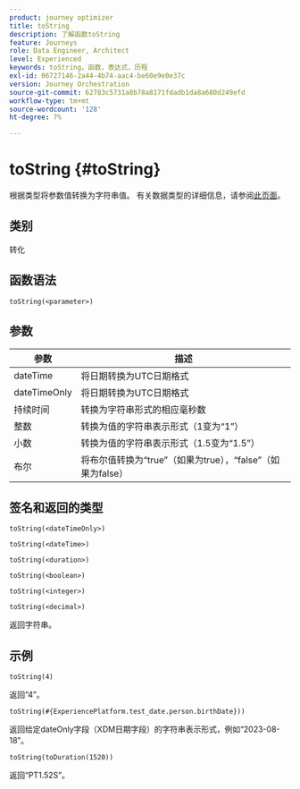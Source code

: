 ```yaml
---
product: journey optimizer
title: toString
description: 了解函数toString
feature: Journeys
role: Data Engineer, Architect
level: Experienced
keywords: toString，函数，表达式，历程
exl-id: 06727146-2a44-4b74-aac4-be60e9e0e37c
version: Journey Orchestration
source-git-commit: 62783c5731a8b78a8171fdadb1da8a680d249efd
workflow-type: tm+mt
source-wordcount: '128'
ht-degree: 7%

---
```


# toString {#toString}

根据类型将参数值转换为字符串值。 有关数据类型的详细信息，请参阅[此页面](../expression/data-types.md)。

## 类别

转化

## 函数语法

`toString(<parameter>)`

## 参数

| 参数 | 描述 |
|--- |--- |
| dateTime | 将日期转换为UTC日期格式 |
| dateTimeOnly | 将日期转换为UTC日期格式 |
| 持续时间 | 转换为字符串形式的相应毫秒数 |
| 整数 | 转换为值的字符串表示形式（1变为“1”） |
| 小数 | 转换为值的字符串表示形式（1.5变为“1.5”） |
| 布尔 | 将布尔值转换为“true”（如果为true），“false”（如果为false） |

## 签名和返回的类型

`toString(<dateTimeOnly>)`

`toString(<dateTime>)`

`toString(<duration>)`

`toString(<boolean>)`

`toString(<integer>)`

`toString(<decimal>)`

返回字符串。

## 示例

`toString(4)`

返回“4”。

`toString(#{ExperiencePlatform.test_date.person.birthDate}))`

返回给定dateOnly字段（XDM日期字段）的字符串表示形式，例如“2023-08-18”。

`toString(toDuration(1520))`

返回“PT1.52S”。
